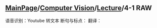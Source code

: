 ## [MainPage](../../index.md)/[Computer Vision](../README.md)/[Lecture](../Lecture.md)/4-1 RAW

语音识别：Youtube 转文本
断句与标点：
翻译：


